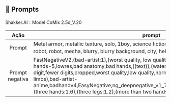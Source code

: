 ## 🧠 Prompts


Shakker.AI：Model CoMix 2.5d_V.20

|   Ação   | prompt                                                                                                                                                                                                                                                                         |
| :------: | ------------------------------------------------------------------------------------------------------------------------------------------------------------------------------------------------------------------------------------------------------------------------------ |
|  Prompt  | Metal armor, metallic texture, solo, 1boy, science fiction, male focus, power armor, humanoid robot, robot, mecha, blurry, blurry background, city, helmet, coollora:XL金属质感:0.8                                                        |
| Prompt negativa  | FastNegativeV2,(bad-artist:1),(worst quality, low quality:1.4),(bad_prompt_version2:0.8),bad-hands-5,lowres,bad anatomy,bad hands,((text)),(watermark),error,missing fingers,extra digit,fewer digits,cropped,worst quality,low quality,normal quality,((username)),blurry,(extra limbs),bad-artist-anime,badhandv4,EasyNegative,ng_deepnegative_v1_75t,verybadimagenegative_v1.3,BadDream,(three hands:1.6),(three legs:1.2),(more than two hands:1.4),(more than two legs,:1.2),1abel, |
